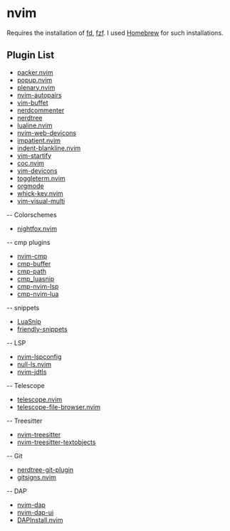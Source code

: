 # nvim
Requires the installation of [fd](https://github.com/sharkdp/fd), [fzf](https://github.com/junegunn/fzf). I used [Homebrew](https://brew.sh) for such installations.

## Plugin List
* [packer.nvim](https://github.com/wbthomason/packer.nvim)
* [popup.nvim](https://github.com/nvim-lua/popup.nvim)
* [plenary.nvim](https://github.com/nvim-lua/plenary.nvim)
* [nvim-autopairs](https://github.com/windwp/nvim-autopairs)
* [vim-buffet](https://github.com/bagrat/vim-buffet)
* [nerdcommenter](https://github.com/preservim/nerdcommenter)
* [nerdtree](https://github.com/preservim/nerdtree)
* [lualine.nvim](https://github.com/nvim-lualine/lualine.nvim)
* [nvim-web-devicons](https://github.com/kyazdani42/nvim-web-devicons)
* [impatient.nvim](https://github.com/lewis6991/impatient.nvim)
* [indent-blankline.nvim](https://github.com/lukas-reineke/indent-blankline.nvim)
* [vim-startify](https://github.com/mhinz/vim-startify)
* [coc.nvim](https://github.com/neoclide/coc.nvim)
* [vim-devicons](https://github.com/ryanoasis/vim-devicons)
* [toggleterm.nvim](https://github.com/akinsho/toggleterm.nvim)
* [orgmode](https://github.com/nvim-orgmode/orgmode)
* [whick-key.nvim](https://github.com/folke/which-key.nvim)
* [vim-visual-multi](https://github.com/mg979/vim-visual-multi)
 
-- Colorschemes
* [nightfox.nvim](https://github.com/EdenEast/nightfox.nvim)

-- cmp plugins
* [nvim-cmp](https://github.com/hrsh7th/nvim-cmp)
* [cmp-buffer](https://github.com/hrsh7th/cmp-buffer)
* [cmp-path](https://github.com/hrsh7th/cmp-path)
* [cmp_luasnip](https://github.com/saadparwaiz1/cmp_luasnip)
* [cmp-nvim-lsp](https://github.com/hrsh7th/cmp-nvim-lsp)
* [cmp-nvim-lua](https://github.com/hrsh7th/cmp-nvim-lua)

-- snippets
* [LuaSnip](https://github.com/L3MON4D3/LuaSnip)
* [friendly-snippets](https://github.com/rafamadriz/friendly-snippets)

-- LSP
* [nvim-lspconfig](https://github.com/neovim/nvim-lspconfig)
* [null-ls.nvim](https://github.com/jose-elias-alvarez/null-ls.nvim)
* [nvim-jdtls](https://github.com/mfussenegger/nvim-jdtls)

-- Telescope
* [telescope.nvim](https://github.com/nvim-telescope/telescope.nvim)
* [telescope-file-browser.nvim](https://github.com/nvim-telescope/telescope-file-browser.nvim)

-- Treesitter
* [nvim-treesitter](https://github.com/nvim-treesitter/nvim-treesitter)
* [nvim-treesitter-textobjects](https://github.com/nvim-treesitter/nvim-treesitter-textobjects)

-- Git
* [nerdtree-git-plugin](https://github.com/Xuyuanp/nerdtree-git-plugin)
* [gitsigns.nvim](https://github.com/lewis6991/gitsigns.nvim)

-- DAP
* [nvim-dap](https://github.com/mfussenegger/nvim-dap)
* [nvim-dap-ui](https://github.com/rcarriga/nvim-dap-ui)
* [DAPInstall.nvim](https://github.com/ravenxrz/DAPInstall.nvim)
